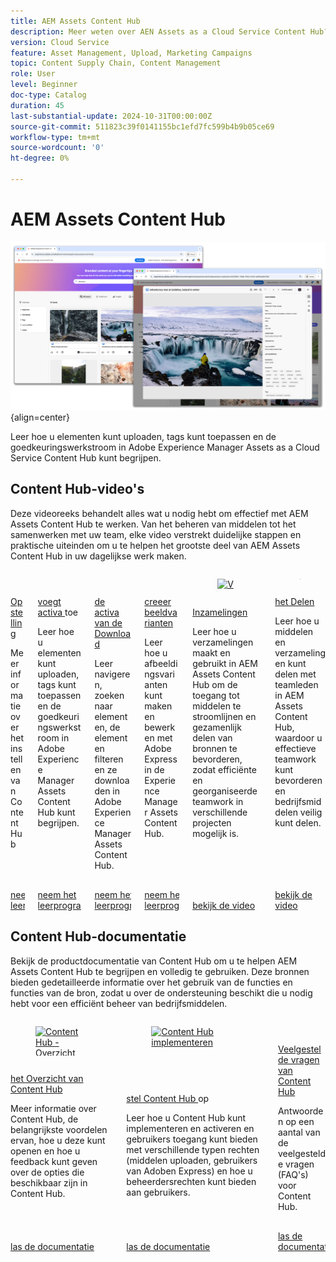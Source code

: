 ```yaml
---
title: AEM Assets Content Hub
description: Meer weten over AEN Assets as a Cloud Service Content Hub?
version: Cloud Service
feature: Asset Management, Upload, Marketing Campaigns
topic: Content Supply Chain, Content Management
role: User
level: Beginner
doc-type: Catalog
duration: 45
last-substantial-update: 2024-10-31T00:00:00Z
source-git-commit: 511823c39f0141155bc1efd7fc599b4b9b05ce69
workflow-type: tm+mt
source-wordcount: '0'
ht-degree: 0%

---
```



# AEM Assets Content Hub

![ AEM Assets Content Hub ](./assets/overview/hero.png) {align=center}

Leer hoe u elementen kunt uploaden, tags kunt toepassen en de goedkeuringswerkstroom in Adobe Experience Manager Assets as a Cloud Service Content Hub kunt begrijpen.


## Content Hub-video&#39;s

Deze videoreeks behandelt alles wat u nodig hebt om effectief met AEM Assets Content Hub te werken. Van het beheren van middelen tot het samenwerken met uw team, elke video verstrekt duidelijke stappen en praktische uiteinden om u te helpen het grootste deel van AEM Assets Content Hub in uw dagelijkse werk maken.


<!-- CARDS

* https://experienceleague.adobe.com/en/docs/experience-manager-learn/assets/content-hub/set-up {title = Set up}
* https://experienceleague.adobe.com/en/docs/experience-manager-learn/assets/content-hub/add-assets {title = Add assets}
* https://experienceleague.adobe.com/en/docs/experience-manager-learn/assets/content-hub/download-assets {title = Download assets}
* https://experienceleague.adobe.com/en/docs/experience-manager-learn/assets/content-hub/image-variants {title = Create image variants}
* https://experienceleague.adobe.com/en/docs/experience-manager-learn/assets/content-hub/collections {title = Collections}
* https://experienceleague.adobe.com/en/docs/experience-manager-learn/assets/content-hub/share {title = Sharing}

-->
<!-- START CARDS HTML - DO NOT MODIFY BY HAND -->
<div class="columns">
    <div class="column is-half-tablet is-half-desktop is-one-third-widescreen" aria-label="Set up">
        <div class="card" style="height: 100%; display: flex; flex-direction: column; height: 100%;">
            <div class="card-image">
                <figure class="image x-is-16by9">
                    <a href="https://experienceleague.adobe.com/en/docs/experience-manager-learn/assets/content-hub/set-up" title="Instellen">
                        <img class="is-bordered-r-small" src="https://video.tv.adobe.com/v/3433513/?format=jpeg" alt="Instellen"
                             style="width: 100%; aspect-ratio: 16 / 9; object-fit: cover; overflow: hidden; display: block; margin: auto;">
                    </a>
                </figure>
            </div>
            <div class="card-content is-padded-small" style="display: flex; flex-direction: column; flex-grow: 1; justify-content: space-between;">
                <div class="top-card-content">
                    <p class="headline is-size-6 has-text-weight-bold">
                        <a href="https://experienceleague.adobe.com/en/docs/experience-manager-learn/assets/content-hub/set-up" title="Instellen"> Opstelling </a>
                    </p>
                    <p class="is-size-6">Meer informatie over het instellen van Content Hub</p>
                </div>
                <a href="https://experienceleague.adobe.com/en/docs/experience-manager-learn/assets/content-hub/set-up" class="spectrum-Button spectrum-Button--outline spectrum-Button--primary spectrum-Button--sizeM" style="align-self: flex-start; margin-top: 1rem;">
                    <span class="spectrum-Button-label has-no-wrap has-text-weight-bold"> neem het leerprogramma </span>
                </a>
            </div>
        </div>
    </div>
    <div class="column is-half-tablet is-half-desktop is-one-third-widescreen" aria-label="Add assets">
        <div class="card" style="height: 100%; display: flex; flex-direction: column; height: 100%;">
            <div class="card-image">
                <figure class="image x-is-16by9">
                    <a href="https://experienceleague.adobe.com/en/docs/experience-manager-learn/assets/content-hub/add-assets" title="Elementen toevoegen">
                        <img class="is-bordered-r-small" src="https://video.tv.adobe.com/v/3432980/?format=jpeg" alt="Elementen toevoegen"
                             style="width: 100%; aspect-ratio: 16 / 9; object-fit: cover; overflow: hidden; display: block; margin: auto;">
                    </a>
                </figure>
            </div>
            <div class="card-content is-padded-small" style="display: flex; flex-direction: column; flex-grow: 1; justify-content: space-between;">
                <div class="top-card-content">
                    <p class="headline is-size-6 has-text-weight-bold">
                        <a href="https://experienceleague.adobe.com/en/docs/experience-manager-learn/assets/content-hub/add-assets" title="Elementen toevoegen"> voegt activa </a> toe
                    </p>
                    <p class="is-size-6">Leer hoe u elementen kunt uploaden, tags kunt toepassen en de goedkeuringswerkstroom in Adobe Experience Manager Assets Content Hub kunt begrijpen.</p>
                </div>
                <a href="https://experienceleague.adobe.com/en/docs/experience-manager-learn/assets/content-hub/add-assets" class="spectrum-Button spectrum-Button--outline spectrum-Button--primary spectrum-Button--sizeM" style="align-self: flex-start; margin-top: 1rem;">
                    <span class="spectrum-Button-label has-no-wrap has-text-weight-bold"> neem het leerprogramma </span>
                </a>
            </div>
        </div>
    </div>
    <div class="column is-half-tablet is-half-desktop is-one-third-widescreen" aria-label="Download assets">
        <div class="card" style="height: 100%; display: flex; flex-direction: column; height: 100%;">
            <div class="card-image">
                <figure class="image x-is-16by9">
                    <a href="https://experienceleague.adobe.com/en/docs/experience-manager-learn/assets/content-hub/download-assets" title="Elementen downloaden">
                        <img class="is-bordered-r-small" src="https://video.tv.adobe.com/v/3433135/?format=jpeg" alt="Elementen downloaden"
                             style="width: 100%; aspect-ratio: 16 / 9; object-fit: cover; overflow: hidden; display: block; margin: auto;">
                    </a>
                </figure>
            </div>
            <div class="card-content is-padded-small" style="display: flex; flex-direction: column; flex-grow: 1; justify-content: space-between;">
                <div class="top-card-content">
                    <p class="headline is-size-6 has-text-weight-bold">
                        <a href="https://experienceleague.adobe.com/en/docs/experience-manager-learn/assets/content-hub/download-assets" title="Elementen downloaden"> de activa van de Download </a>
                    </p>
                    <p class="is-size-6">Leer navigeren, zoeken naar elementen, de elementen filteren en ze downloaden in Adobe Experience Manager Assets Content Hub.</p>
                </div>
                <a href="https://experienceleague.adobe.com/en/docs/experience-manager-learn/assets/content-hub/download-assets" class="spectrum-Button spectrum-Button--outline spectrum-Button--primary spectrum-Button--sizeM" style="align-self: flex-start; margin-top: 1rem;">
                    <span class="spectrum-Button-label has-no-wrap has-text-weight-bold"> neem het leerprogramma </span>
                </a>
            </div>
        </div>
    </div>
    <div class="column is-half-tablet is-half-desktop is-one-third-widescreen" aria-label="Create image variants">
        <div class="card" style="height: 100%; display: flex; flex-direction: column; height: 100%;">
            <div class="card-image">
                <figure class="image x-is-16by9">
                    <a href="https://experienceleague.adobe.com/en/docs/experience-manager-learn/assets/content-hub/image-variants" title="Afbeeldingsvarianten maken">
                        <img class="is-bordered-r-small" src="https://video.tv.adobe.com/v/3435003/?format=jpeg" alt="Afbeeldingsvarianten maken"
                             style="width: 100%; aspect-ratio: 16 / 9; object-fit: cover; overflow: hidden; display: block; margin: auto;">
                    </a>
                </figure>
            </div>
            <div class="card-content is-padded-small" style="display: flex; flex-direction: column; flex-grow: 1; justify-content: space-between;">
                <div class="top-card-content">
                    <p class="headline is-size-6 has-text-weight-bold">
                        <a href="https://experienceleague.adobe.com/en/docs/experience-manager-learn/assets/content-hub/image-variants" title="Afbeeldingsvarianten maken"> creeer beeldvarianten </a>
                    </p>
                    <p class="is-size-6">Leer hoe u afbeeldingsvarianten kunt maken en bewerken met Adobe Express in de Experience Manager Assets Content Hub.</p>
                </div>
                <a href="https://experienceleague.adobe.com/en/docs/experience-manager-learn/assets/content-hub/image-variants" class="spectrum-Button spectrum-Button--outline spectrum-Button--primary spectrum-Button--sizeM" style="align-self: flex-start; margin-top: 1rem;">
                    <span class="spectrum-Button-label has-no-wrap has-text-weight-bold"> neem het leerprogramma </span>
                </a>
            </div>
        </div>
    </div>
    <div class="column is-half-tablet is-half-desktop is-one-third-widescreen" aria-label="Collections">
        <div class="card" style="height: 100%; display: flex; flex-direction: column; height: 100%;">
            <div class="card-image">
                <figure class="image x-is-16by9">
                    <a href="https://experienceleague.adobe.com/en/docs/experience-manager-learn/assets/content-hub/collections" title="Verzamelingen">
                        <img class="is-bordered-r-small" src="https://video.tv.adobe.com/v/3435687/?format=jpeg" alt="Verzamelingen"
                             style="width: 100%; aspect-ratio: 16 / 9; object-fit: cover; overflow: hidden; display: block; margin: auto;">
                    </a>
                </figure>
            </div>
            <div class="card-content is-padded-small" style="display: flex; flex-direction: column; flex-grow: 1; justify-content: space-between;">
                <div class="top-card-content">
                    <p class="headline is-size-6 has-text-weight-bold">
                        <a href="https://experienceleague.adobe.com/en/docs/experience-manager-learn/assets/content-hub/collections" title="Verzamelingen"> Inzamelingen </a>
                    </p>
                    <p class="is-size-6">Leer hoe u verzamelingen maakt en gebruikt in AEM Assets Content Hub om de toegang tot middelen te stroomlijnen en gezamenlijk delen van bronnen te bevorderen, zodat efficiënte en georganiseerde teamwork in verschillende projecten mogelijk is.</p>
                </div>
                <a href="https://experienceleague.adobe.com/en/docs/experience-manager-learn/assets/content-hub/collections" class="spectrum-Button spectrum-Button--outline spectrum-Button--primary spectrum-Button--sizeM" style="align-self: flex-start; margin-top: 1rem;">
                    <span class="spectrum-Button-label has-no-wrap has-text-weight-bold"> bekijk de video </span>
                </a>
            </div>
        </div>
    </div>
    <div class="column is-half-tablet is-half-desktop is-one-third-widescreen" aria-label="Sharing">
        <div class="card" style="height: 100%; display: flex; flex-direction: column; height: 100%;">
            <div class="card-image">
                <figure class="image x-is-16by9">
                    <a href="https://experienceleague.adobe.com/en/docs/experience-manager-learn/assets/content-hub/share" title="Delen">
                        <img class="is-bordered-r-small" src="https://video.tv.adobe.com/v/3435685/?format=jpeg" alt="Delen"
                             style="width: 100%; aspect-ratio: 16 / 9; object-fit: cover; overflow: hidden; display: block; margin: auto;">
                    </a>
                </figure>
            </div>
            <div class="card-content is-padded-small" style="display: flex; flex-direction: column; flex-grow: 1; justify-content: space-between;">
                <div class="top-card-content">
                    <p class="headline is-size-6 has-text-weight-bold">
                        <a href="https://experienceleague.adobe.com/en/docs/experience-manager-learn/assets/content-hub/share" title="Delen"> het Delen </a>
                    </p>
                    <p class="is-size-6">Leer hoe u middelen en verzamelingen kunt delen met teamleden in AEM Assets Content Hub, waardoor u effectieve teamwork kunt bevorderen en bedrijfsmiddelen veilig kunt delen.</p>
                </div>
                <a href="https://experienceleague.adobe.com/en/docs/experience-manager-learn/assets/content-hub/share" class="spectrum-Button spectrum-Button--outline spectrum-Button--primary spectrum-Button--sizeM" style="align-self: flex-start; margin-top: 1rem;">
                    <span class="spectrum-Button-label has-no-wrap has-text-weight-bold"> bekijk de video </span>
                </a>
            </div>
        </div>
    </div>
</div>
<!-- END CARDS HTML - DO NOT MODIFY BY HAND -->


## Content Hub-documentatie

Bekijk de productdocumentatie van Content Hub om u te helpen AEM Assets Content Hub te begrijpen en volledig te gebruiken. Deze bronnen bieden gedetailleerde informatie over het gebruik van de functies en functies van de bron, zodat u over de ondersteuning beschikt die u nodig hebt voor een efficiënt beheer van bedrijfsmiddelen.


<!-- CARDS

* https://experienceleague.adobe.com/en/docs/experience-manager-cloud-service/content/assets/content-hub/product-overview {title=Content Hub documentation} {description=This documentation serves as your entry point to learn about Content Hub's key benefits, access methods, and how to provide feedback on the available options.}
* https://experienceleague.adobe.com/en/docs/experience-manager-cloud-service/content/assets/content-hub/deploy-content-hub {description=Learn how to deploy and activate Content Hub, providing users with various privileges, including asset uploads and administrator access.}
* https://experienceleague.adobe.com/en/docs/experience-manager-cloud-service/content/assets/content-hub/frequently-asked-questions-content-hub {title = Content Hub FAQ}

-->
<!-- START CARDS HTML - DO NOT MODIFY BY HAND -->
<div class="columns">
    <div class="column is-half-tablet is-half-desktop is-one-third-widescreen" aria-label="Content Hub Overview">
        <div class="card" style="height: 100%; display: flex; flex-direction: column; height: 100%;">
            <div class="card-image">
                <figure class="image x-is-16by9">
                    <a href="https://experienceleague.adobe.com/en/docs/experience-manager-cloud-service/content/assets/content-hub/product-overview" title="Content Hub - Overzicht">
                        <img class="is-bordered-r-small" src="https://experienceleague.adobe.com/en/docs/experience-manager-cloud-service/content/assets/content-hub/product-overview./media_1ef4ad26652365b140f1a06c31df8ebc6546850df.png?width=400&format=png&optimize=medium" alt="Content Hub - Overzicht"
                             style="width: 100%; aspect-ratio: 16 / 9; object-fit: cover; overflow: hidden; display: block; margin: auto;">
                    </a>
                </figure>
            </div>
            <div class="card-content is-padded-small" style="display: flex; flex-direction: column; flex-grow: 1; justify-content: space-between;">
                <div class="top-card-content">
                    <p class="headline is-size-6 has-text-weight-bold">
                        <a href="https://experienceleague.adobe.com/en/docs/experience-manager-cloud-service/content/assets/content-hub/product-overview" title="Content Hub - Overzicht"> het Overzicht van Content Hub </a>
                    </p>
                    <p class="is-size-6">Meer informatie over Content Hub, de belangrijkste voordelen ervan, hoe u deze kunt openen en hoe u feedback kunt geven over de opties die beschikbaar zijn in Content Hub.</p>
                </div>
                <a href="https://experienceleague.adobe.com/en/docs/experience-manager-cloud-service/content/assets/content-hub/product-overview" class="spectrum-Button spectrum-Button--outline spectrum-Button--primary spectrum-Button--sizeM" style="align-self: flex-start; margin-top: 1rem;">
                    <span class="spectrum-Button-label has-no-wrap has-text-weight-bold"> las de documentatie </span>
                </a>
            </div>
        </div>
    </div>
    <div class="column is-half-tablet is-half-desktop is-one-third-widescreen" aria-label="Deploy Content Hub">
        <div class="card" style="height: 100%; display: flex; flex-direction: column; height: 100%;">
            <div class="card-image">
                <figure class="image x-is-16by9">
                    <a href="https://experienceleague.adobe.com/en/docs/experience-manager-cloud-service/content/assets/content-hub/deploy-content-hub" title="Content Hub implementeren">
                        <img class="is-bordered-r-small" src="https://experienceleague.adobe.com/en/docs/experience-manager-cloud-service/content/assets/content-hub/deploy-content-hub./media_13f7f053438556286beebdf1266b2d2bf18469b68.png?width=400&format=png&optimize=medium" alt="Content Hub implementeren"
                             style="width: 100%; aspect-ratio: 16 / 9; object-fit: cover; overflow: hidden; display: block; margin: auto;">
                    </a>
                </figure>
            </div>
            <div class="card-content is-padded-small" style="display: flex; flex-direction: column; flex-grow: 1; justify-content: space-between;">
                <div class="top-card-content">
                    <p class="headline is-size-6 has-text-weight-bold">
                        <a href="https://experienceleague.adobe.com/en/docs/experience-manager-cloud-service/content/assets/content-hub/deploy-content-hub" title="Content Hub implementeren"> stel Content Hub </a> op
                    </p>
                    <p class="is-size-6">Leer hoe u Content Hub kunt implementeren en activeren en gebruikers toegang kunt bieden met verschillende typen rechten (middelen uploaden, gebruikers van Adoben Express) en hoe u beheerdersrechten kunt bieden aan gebruikers.</p>
                </div>
                <a href="https://experienceleague.adobe.com/en/docs/experience-manager-cloud-service/content/assets/content-hub/deploy-content-hub" class="spectrum-Button spectrum-Button--outline spectrum-Button--primary spectrum-Button--sizeM" style="align-self: flex-start; margin-top: 1rem;">
                    <span class="spectrum-Button-label has-no-wrap has-text-weight-bold"> las de documentatie </span>
                </a>
            </div>
        </div>
    </div>
    <div class="column is-half-tablet is-half-desktop is-one-third-widescreen" aria-label="Content Hub FAQ">
        <div class="card" style="height: 100%; display: flex; flex-direction: column; height: 100%;">
            <div class="card-image">
                <figure class="image x-is-16by9">
                    <a href="https://experienceleague.adobe.com/en/docs/experience-manager-cloud-service/content/assets/content-hub/frequently-asked-questions-content-hub" title="Veelgestelde vragen over Content Hub">
                        <img class="is-bordered-r-small" src="https://experienceleague.adobe.com/en/docs/experience-manager-cloud-service/content/assets/content-hub/frequently-asked-questions-content-hub./media_1fbf2b11f65863898a615041cf5cc7a79b2f8942d.png?width=400&format=png&optimize=medium" alt="Veelgestelde vragen over Content Hub"
                             style="width: 100%; aspect-ratio: 16 / 9; object-fit: cover; overflow: hidden; display: block; margin: auto;">
                    </a>
                </figure>
            </div>
            <div class="card-content is-padded-small" style="display: flex; flex-direction: column; flex-grow: 1; justify-content: space-between;">
                <div class="top-card-content">
                    <p class="headline is-size-6 has-text-weight-bold">
                        <a href="https://experienceleague.adobe.com/en/docs/experience-manager-cloud-service/content/assets/content-hub/frequently-asked-questions-content-hub" title="Veelgestelde vragen over Content Hub"> Veelgestelde vragen van Content Hub </a>
                    </p>
                    <p class="is-size-6">Antwoorden op een aantal van de veelgestelde vragen (FAQ's) voor Content Hub.</p>
                </div>
                <a href="https://experienceleague.adobe.com/en/docs/experience-manager-cloud-service/content/assets/content-hub/frequently-asked-questions-content-hub" class="spectrum-Button spectrum-Button--outline spectrum-Button--primary spectrum-Button--sizeM" style="align-self: flex-start; margin-top: 1rem;">
                    <span class="spectrum-Button-label has-no-wrap has-text-weight-bold"> las de documentatie </span>
                </a>
            </div>
        </div>
    </div>
</div>
<!-- END CARDS HTML - DO NOT MODIFY BY HAND -->
